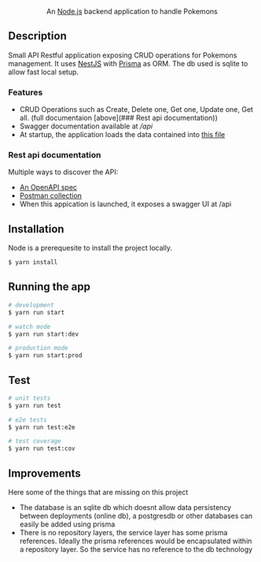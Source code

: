 <p align="center">An <a href="http://nodejs.org" target="_blank">Node.js</a>  backend application to handle Pokemons</p>
    <p align="center">

## Description
Small API Restful application exposing CRUD operations for Pokemons management. It uses [NestJS](https://docs.nestjs.com/) with [Prisma](https://www.prisma.io/) as ORM. The db used is sqlite to allow fast local setup.

### Features
- CRUD Operations such as Create, Delete one, Get one, Update one, Get all. (full documentaion [above](### Rest api documentation))
- Swagger documentation available at <i>/api</i>
- At startup, the application loads the data contained into [this file](./pokemons.csv)

### Rest api documentation
Multiple ways to discover the API:
- [An OpenAPI spec](./swagger.json)
- [Postman collection](./Pokemon.postman_collection.json)
- When this appication is launched, it exposes a swagger UI at /api

## Installation
Node is a prerequesite to install the project locally.

```bash
$ yarn install
```

## Running the app

```bash
# development
$ yarn run start

# watch mode
$ yarn run start:dev

# production mode
$ yarn run start:prod
```

## Test

```bash
# unit tests
$ yarn run test

# e2e tests
$ yarn run test:e2e

# test coverage
$ yarn run test:cov
```

## Improvements
Here some of the things that are missing on this project
- The database is an sqlite db which doesnt allow data persistency between deployments (online db), a postgresdb or other databases can easily be added using prisma
- There is no repository layers, the service layer has some prisma references. Ideally the prisma references would be encapsulated within a repository layer. So the service has no reference to the db technology